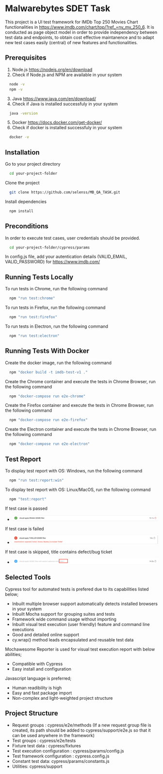 # Malwarebytes SDET Task

This project is a UI test framework for IMDb Top 250 Movies Chart functionalities in https://www.imdb.com/chart/top/?ref_=nv_mv_250_6. It is conducted as page object model in order to provide independency between test data and endpoints, to obtain cost effective maintanence and to adapt new test cases easily (central) of new features and functionalities.

## Prerequisites

1. Node.js https://nodejs.org/en/download
2. Check if Node.js and NPM are available in your system
```bash
  node -v
  npm -v
```
3. Java https://www.java.com/en/download/
4. Check if Java is installed successfuly in your system
```bash
  java -version
```
5. Docker https://docs.docker.com/get-docker/
6. Check if docker is installed successfuly in your system
```bash
  docker -v
```

## Installation

Go to your project directory

```bash
  cd your-project-folder
```

Clone the project

```bash
  git clone https://github.com/selenss/MB_QA_TASK.git
```

Install dependencies

```bash
  npm install
```

## Preconditions

In order to execute test cases, user credentials should be provided. 

```bash
  cd your-project-folder/cypress/params
```
In config.js file, add your autentication details (VALID_EMAIL, VALID_PASSWORD) for https://www.imdb.com/ 


## Running Tests Locally

To run tests in Chrome, run the following command

```bash
  npm "run test:chrome"
```

To run tests in Firefox, run the following command

```bash
  npm "run test:firefox"
```

To run tests in Electron, run the following command

```bash
  npm "run test:electron"
```

## Running Tests With Docker

Create the docker image, run the following command
```bash
  npm "docker build -t imdb-test-v1 ."
```
Create the Chrome container and execute the tests in Chrome Browser, run the following command
```bash
  npm "docker-compose run e2e-chrome"
```
Create the Firefox container and execute the tests in Chrome Browser, run the following command
```bash
  npm "docker-compose run e2e-firefox"
```
Create the Electron container and execute the tests in Chrome Browser, run the following command
```bash
  npm "docker-compose run e2e-electron"
```


## Test Report

To display test report with OS: Windows, run the following command

```bash
  npm "run test:report:win"
```
To display test report with OS: Linux/MacOS, run the following command

```bash
  npm "test:report"
```
If test case is passed
* ![Alt text](images/passed_test.png)

If test case is failed
* ![Alt text](images/failed_test.png)

If test case is skipped, title contains defect/bug ticket
* ![Alt text](images/skipped_case.png)

## Selected Tools
Cypress tool for automated tests is prefered due to its capabilities listed below;
* Inbuilt multiple browser support automatically detects installed browsers in your system
* Inbuilt Mocha support for grouping suites and tests
* Framework wide command usage without importing
* Inbuilt visual test execution (user friendly) feature and command line executions 
* Good and detailed online support 
* cy.wrap() method leads encapsulated and reusable test data

Mochawesome Reporter is used for visual test execution report with below abilities;
* Compatible with Cypress 
* Easy install and configuration

Javascript language is preferred;
* Human readibility is high
* Easy and fast package import 
* Non-complex and light-weighted project structure

## Project Structure
* Request groups : cypress/e2e/methods (If a new request group file is created, its path should be added to cypress/support/e2e.js so that it can be used anywhere in the framework)
* Test groups : cypress/e2e/tests
* Fixture test data : cypress/fixtures
* Test execution configuration : cypress/params/config.js
* Test framework configuration : cypress.config.js
* Constant test data: cypress/params/constants.js
* Utilities: cypress/support